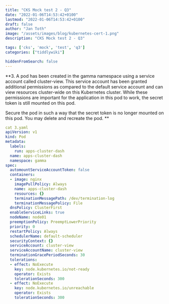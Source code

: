 ```yaml
---
title: "CKS Mock test 2 - Q3"
date: "2022-01-06T14:53:42+0100"
lastmod: "2022-01-06T14:53:42+0100"
draft: false
author: "Jan Toth"
image: "/assets/images/blog/kubernetes-cert-1.png"
description: "CKS Mock test 2 - Q3"

tags: ['cks', 'mock', 'test', 'q3']
categories: ["tiddlywiki"]

hiddenFromSearch: false
---
```


**3. A pod has been created in the gamma namespace using a service account called cluster-view. This service account has been granted additional permissions as compared to the default service account and can view resources cluster-wide on this Kubernetes cluster. While these permissions are important for the application in this pod to work, the secret token is still mounted on this pod.


Secure the pod in such a way that the secret token is no longer mounted on this pod. You may delete and recreate the pod.
**

```yaml
cat 3.yaml
apiVersion: v1
kind: Pod
metadata:
  labels:
    run: apps-cluster-dash
  name: apps-cluster-dash
  namespace: gamma
spec:
  automountServiceAccountToken: false
  containers:
  - image: nginx
    imagePullPolicy: Always
    name: apps-cluster-dash
    resources: {}
    terminationMessagePath: /dev/termination-log
    terminationMessagePolicy: File
  dnsPolicy: ClusterFirst
  enableServiceLinks: true
  nodeName: node01
  preemptionPolicy: PreemptLowerPriority
  priority: 0
  restartPolicy: Always
  schedulerName: default-scheduler
  securityContext: {}
  serviceAccount: cluster-view
  serviceAccountName: cluster-view
  terminationGracePeriodSeconds: 30
  tolerations:
  - effect: NoExecute
    key: node.kubernetes.io/not-ready
    operator: Exists
    tolerationSeconds: 300
  - effect: NoExecute
    key: node.kubernetes.io/unreachable
    operator: Exists
    tolerationSeconds: 300
```
